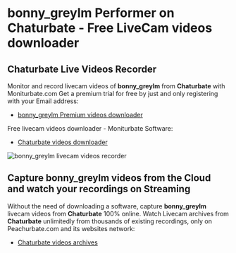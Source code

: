 # bonny_greylm Performer on Chaturbate - Free LiveCam videos downloader

## Chaturbate Live Videos Recorder

Monitor and record livecam videos of **bonny_greylm** from **Chaturbate** with Moniturbate.com
Get a premium trial for free by just and only registering with your Email address:
* [bonny_greylm Premium videos downloader](https://moniturbate.com/request-demo-licence-key.html)

Free livecam videos downloader - Moniturbate Software:
* [Chaturbate videos downloader](https://moniturbate.com/moniturbate-download-software.html)

![bonny_greylm livecam videos recorder](https://peachurnet.com/templates/moniturbate-software.png)


## Capture bonny_greylm videos from the Cloud and watch your recordings on Streaming

Without the need of downloading a software, capture **bonny_greylm** livecam videos from **Chaturbate** 100% online.
Watch Livecam archives from **Chaturbate** unlimitedly from thousands of existing recordings, only on Peachurbate.com and its websites network:
* [Chaturbate videos archives](https://peachurnet.com/)